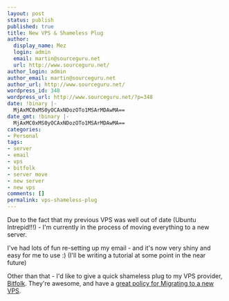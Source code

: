```yaml
---
layout: post
status: publish
published: true
title: New VPS & Shameless Plug
author:
  display_name: Mez
  login: admin
  email: martin@sourceguru.net
  url: http://www.sourceguru.net/
author_login: admin
author_email: martin@sourceguru.net
author_url: http://www.sourceguru.net/
wordpress_id: 348
wordpress_url: http://www.sourceguru.net/?p=348
date: !binary |-
  MjAxMC0xMS0yOCAxNDozOTo1MSArMDAwMA==
date_gmt: !binary |-
  MjAxMC0xMS0yOCAxNDozOTo1MSArMDAwMA==
categories:
- Personal
tags:
- server
- email
- vps
- bitfolk
- server move
- new server
- new vps
comments: []
permalink: vps-shameless-plug
---
```

<p>Due to the fact that my previous VPS was well out of date (Ubuntu Intrepid!!!) - I'm currently in the process of moving everything to a new server.</p>
<p>I've had lots of fun re-setting up my email - and it's now very shiny and easy for me to use :) (I'll be writing a tutorial at some point in the near future)</p>
<p>Other than that - I'd like to give a quick shameless plug to my VPS provider, <a href="http://www.bitfolk.com/">Bitfolk</a>.  They're awesome, and have a <a href="https://tools.bitfolk.com/wiki/Migrating_to_a_new_VPS">great policy for Migrating to a new VPS</a>.</p>
